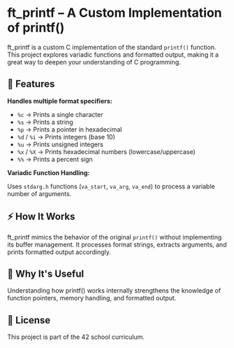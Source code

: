 # ft_printf – A Custom Implementation of printf()

ft_printf is a custom C implementation of the standard `printf()` function. This project explores variadic functions and formatted output, making it a great way to deepen your understanding of C programming.

## 🔧 Features

**Handles multiple format specifiers:**

- `%c` → Prints a single character
- `%s` → Prints a string
- `%p` → Prints a pointer in hexadecimal
- `%d` / `%i` → Prints integers (base 10)
- `%u` → Prints unsigned integers
- `%x` / `%X` → Prints hexadecimal numbers (lowercase/uppercase)
- `%%` → Prints a percent sign

**Variadic Function Handling:**

Uses `stdarg.h` functions (`va_start`, `va_arg`, `va_end`) to process a variable number of arguments.

## ⚡ How It Works

ft_printf mimics the behavior of the original `printf()` without implementing its buffer management. It processes format strings, extracts arguments, and prints formatted output accordingly.

## 🎯 Why It's Useful

Understanding how printf() works internally strengthens the knowledge of function pointers, memory handling, and formatted output.

## 📜 License

This project is part of the 42 school curriculum.
